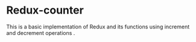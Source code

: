 # Redux-counter
This is a basic implementation of Redux and its functions using increment and decrement operations .

